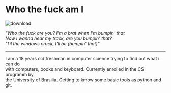 <h1>Who the fuck am I</h1>

![download](https://github.com/user-attachments/assets/3c388ac2-f90d-4256-8760-f151001f244f)

 <i> "Who the fuck are you? I'm a brat when I'm bumpin' that <br>
Now I wanna hear my track, are you bumpin' that? <br>
'Til the windows crack, I'll be (bumpin' that)" </i> <br>

<hr>
I am a 18 years old freshman in computer science trying to find out what i can do <br>
with computers, books and keyboard. Currently enrolled in the CS programm by<br>
the University of Brasilia. Getting to kmow some basic tools as python and git.

